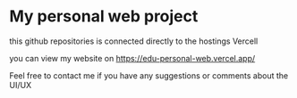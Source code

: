 # My personal web project 

this github repositories is connected directly to the hostings Vercell

you can view my website on https://edu-personal-web.vercel.app/

Feel free to contact me if you have any suggestions or comments about the UI/UX
